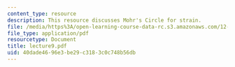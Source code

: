 ```yaml
---
content_type: resource
description: This resource discusses Mohr's Circle for strain.
file: /media/https%3A/open-learning-course-data-rc.s3.amazonaws.com/12-520-geodynamics-fall-2006/40dade4696e3be29c3183c0c748b56db_lecture9.pdf
file_type: application/pdf
resourcetype: Document
title: lecture9.pdf
uid: 40dade46-96e3-be29-c318-3c0c748b56db
---
```

